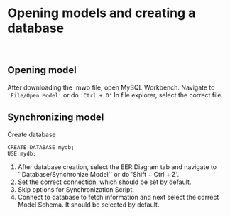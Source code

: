 # Opening models and creating a database
&nbsp;
## Opening model
After downloading the .mwb file, open MySQL Workbench.
Navigate to `'File/Open Model'` or do `'Ctrl + O'`
In file explorer, select the correct file.
&nbsp;
## Synchronizing model
Create database 
``` mysql
CREATE DATABASE mydb;
USE mydb;
```
<ol>
    <li>After database creation, select the EER Diagram tab and navigate to `'Database/Synchronize Model'` or do 'Shift + Ctrl + Z'.</li>
    <li>Set the correct connection, which should be set by default.</li> 
    <li>Skip options for Synchronization Script.</li> 
    <li>Connect to database to fetch information and next select the correct Model Schema. It should be selected by default.</li>
<ol>